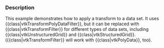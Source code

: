 ### Description
This example demonstrates how to apply a transform to a data set. It uses {{class|vtkTransformPolyDataFilter}}, but it can be replaced with {{class|vtkTransformFilter}} for different types of data sets, including {{class|vtkUnstructuredGrid}} and {{class|vtkStructuredGrid}}. ({{class|vtkTransformFilter}} will work with {{class|vtkPolyData}}, too).
